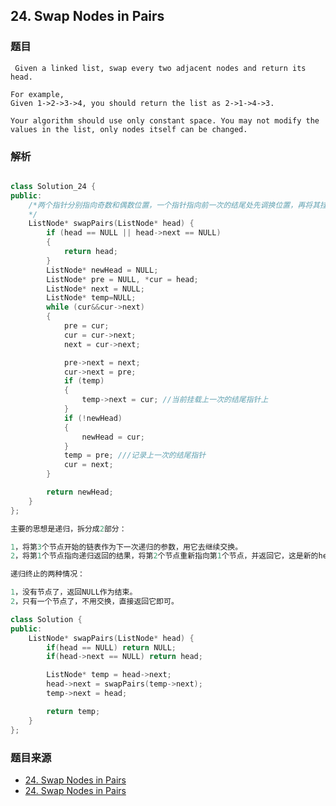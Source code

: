 
## 24. Swap Nodes in Pairs

### 题目

```
 Given a linked list, swap every two adjacent nodes and return its head.

For example,
Given 1->2->3->4, you should return the list as 2->1->4->3.

Your algorithm should use only constant space. You may not modify the values in the list, only nodes itself can be changed. 
```

### 解析

```C++

class Solution_24 {
public:
	/*两个指针分别指向奇数和偶数位置，一个指针指向前一次的结尾处先调换位置，再将其挂到上一次结尾处之后继续调整三个指针位置即可
	*/
	ListNode* swapPairs(ListNode* head) {
		if (head == NULL || head->next == NULL)
		{
			return head;
		}
		ListNode* newHead = NULL;
		ListNode* pre = NULL, *cur = head;
		ListNode* next = NULL;
		ListNode* temp=NULL;
		while (cur&&cur->next)
		{
			pre = cur;
			cur = cur->next;
			next = cur->next;

			pre->next = next;
			cur->next = pre;
			if (temp)
			{
				temp->next = cur; //当前挂载上一次的结尾指针上
			}	
			if (!newHead)
			{
				newHead = cur;
			}
			temp = pre; ///记录上一次的结尾指针
			cur = next;
		}

		return newHead;
	}
};

主要的思想是递归，拆分成2部分：

1，将第3个节点开始的链表作为下一次递归的参数，用它去继续交换。
2，将第1个节点指向递归返回的结果，将第2个节点重新指向第1个节点，并返回它，这是新的head。

递归终止的两种情况：

1，没有节点了，返回NULL作为结束。
2，只有一个节点了，不用交换，直接返回它即可。

class Solution {
public:
    ListNode* swapPairs(ListNode* head) {
        if(head == NULL) return NULL;
        if(head->next == NULL) return head;

        ListNode* temp = head->next;
        head->next = swapPairs(temp->next);
        temp->next = head;

        return temp;
    }
};
```

### 题目来源

- [24. Swap Nodes in Pairs](https://leetcode.com/problems/swap-nodes-in-pairs/description/)
- [24. Swap Nodes in Pairs](https://www.nowcoder.com/questionTerminal/64a7ee97b02042c189b35e3608e336ae)
